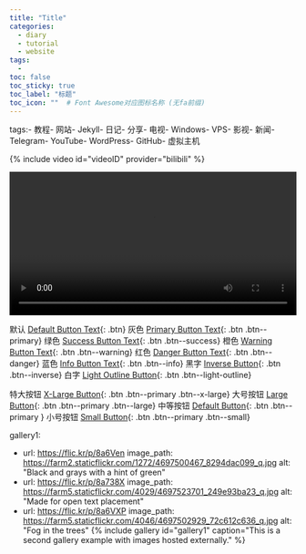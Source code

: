 ```yaml
---
title: "Title"
categories:
  - diary
  - tutorial
  - website
tags:
  - 
toc: false
toc_sticky: true
toc_label: "标题"
toc_icon: ""  # Font Awesome对应图标名称 (无fa前缀)	
---
```

tags:- 教程- 网站- Jekyll- 日记- 分享- 电视- Windows- VPS- 影视- 新闻- Telegram- YouTube- WordPress- GitHub- 虚拟主机
<!-- 插入视频，video_id为哔哩哔哩视频bvid -->
 {% include video id="videoID" provider="bilibili" %}
 <!-- 插入视频，直链方式，src="视频直链" -->
 <video playsinline="" webkit-playsinline="" preload="auto" controls="" src="" width="100%"></video>

 <!-- 插入按钮 颜色-代码 -->
默认  [Default Button Text](#link){: .btn}
灰色  [Primary Button Text](#link){: .btn .btn--primary}
绿色  [Success Button Text](#link){: .btn .btn--success}
橙色  [Warning Button Text](#link){: .btn .btn--warning}
红色  [Danger Button Text](#link){: .btn .btn--danger}
蓝色  [Info Button Text](#link){: .btn .btn--info}
黑字  [Inverse Button](#link){: .btn .btn--inverse}
白字  [Light Outline Button](#link){: .btn .btn--light-outline}

特大按钮  [X-Large Button](#link){: .btn .btn--primary .btn--x-large}
大号按钮  [Large Button](#link){: .btn .btn--primary .btn--large}
中等按钮  [Default Button](#link){: .btn .btn--primary }
小号按钮  [Small Button](#link){: .btn .btn--primary .btn--small}

<!-- 插入相册 -->
gallery1:
  - url: https://flic.kr/p/8a6Ven
    image_path: https://farm2.staticflickr.com/1272/4697500467_8294dac099_q.jpg
    alt: "Black and grays with a hint of green"
  - url: https://flic.kr/p/8a738X
    image_path: https://farm5.staticflickr.com/4029/4697523701_249e93ba23_q.jpg
    alt: "Made for open text placement"
  - url: https://flic.kr/p/8a6VXP
    image_path: https://farm5.staticflickr.com/4046/4697502929_72c612c636_q.jpg
    alt: "Fog in the trees"
{% include gallery id="gallery1" caption="This is a second gallery example with images hosted externally." %}